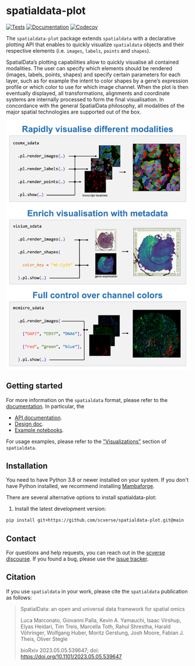 # spatialdata-plot

[![Tests][badge-tests]][link-tests]
[![Documentation][badge-docs]][link-docs]
[![Codecov][badge-codecov]][link-codecov]

[badge-tests]: https://img.shields.io/github/actions/workflow/status/scverse/spatialdata-plot/test_and_deploy.yaml?branch=main
[link-tests]: https://github.com/scverse/spatialdata-plot/actions/workflows/test.yml
[badge-docs]: https://img.shields.io/readthedocs/spatialdata-plot
[badge-codecov]: https://codecov.io/gh/scverse/spatialdata-plot/branch/main/graph/badge.svg?token=C45F3ATSVI
[link-codecov]: https://app.codecov.io/gh/scverse/spatialdata-plot

The `spatialdata-plot` package extends `spatialdata` with a declarative plotting API that enables to quickly visualize `spatialdata` objects and their respective elements (i.e. `images`, `labels`, `points` and `shapes`).

SpatialData’s plotting capabilities allow to quickly visualise all contained modalities. The user can specify which elements should be rendered (images, labels, points, shapes) and specify certain parameters for each layer, such as for example the intent to color shapes by a gene’s expression profile or which color to use for which image channel. When the plot is then eventually displayed, all transformations, alignments and coordinate systems are internally processed to form the final visualisation. In concordance with the general SpatialData philosophy, all modalities of the major spatial technologies are supported out of the box.

<img src='https://raw.githubusercontent.com/scverse/spatialdata-plot/main/docs/spatialdata-plot.png'/>

## Getting started

For more information on the `spatialdata` format, please refer to the [documentation](https://spatialdata.scverse.org/en/latest/). In particular, the

-   [API documentation][link-api].
-   [Design doc][link-design-doc].
-   [Example notebooks][link-notebooks].

For usage examples, please refer to the ["Visualizations"](https://spatialdata.scverse.org/en/latest/tutorials/notebooks/notebooks.html#visualizations) section of `spatialdata`.

## Installation

You need to have Python 3.8 or newer installed on your system. If you don't have
Python installed, we recommend installing [Mambaforge](https://github.com/conda-forge/miniforge#mambaforge).

There are several alternative options to install spatialdata-plot:

<!--
1) Install the latest release of `spatialdata-plot` from `PyPI <https://pypi.org/project/spatialdata-plot/>`_:

```bash
pip install spatialdata-plot
```
-->

1. Install the latest development version:

```bash
pip install git+https://github.com/scverse/spatialdata-plot.git@main
```

## Contact

For questions and help requests, you can reach out in the [scverse discourse][scverse-discourse].
If you found a bug, please use the [issue tracker][issue-tracker].

## Citation

If you use `spatialdata` in your work, please cite the `spatialdata` publication as follows:

> SpatialData: an open and universal data framework for spatial omics
>
> Luca Marconato, Giovanni Palla, Kevin A. Yamauchi, Isaac Virshup, Elyas Heidari, Tim Treis, Marcella Toth, Rahul Shrestha, Harald Vöhringer, Wolfgang Huber, Moritz Gerstung, Josh Moore, Fabian J. Theis, Oliver Stegle
>
> bioRxiv 2023.05.05.539647; doi: https://doi.org/10.1101/2023.05.05.539647 


[scverse-discourse]: https://discourse.scverse.org/
[issue-tracker]: https://github.com/scverse/spatialdata-plot/issues
[changelog]: https://spatialdata-plot.readthedocs.io/latest/changelog.html
[link-docs]: https://spatialdata-plot.readthedocs.io
[link-api]: https://spatialdata.scverse.org/projects/plot/en/latest/api.html
[link-design-doc]: https://spatialdata.scverse.org/en/latest/design_doc.html
[link-notebooks]: https://spatialdata.scverse.org/en/latest/tutorials/notebooks/notebooks.html
